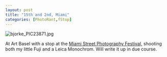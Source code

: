```yaml
---
layout: post
title: "15th and 2nd, Miami"
categories: [PhotoRant,fStop]
---
```

<img alt="bjorke_PIC23871.jpg" src="http://www.botzilla.com/blog/archives/pix2014/bjorke_PIC23871.jpg" class="img-responsive" border="0" />

At Art Basel with a stop at the <a href="http://www.miamistreetphotographyfestival.org/">Miami Street Photography Festival,</a> shooting both my little Fuji and a Leica Monochrom. Will write it up in due course.

<!--more-->


